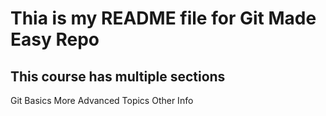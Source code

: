 # Thia is my README file for Git Made Easy Repo

## This course has multiple sections

Git Basics
More Advanced Topics
Other Info